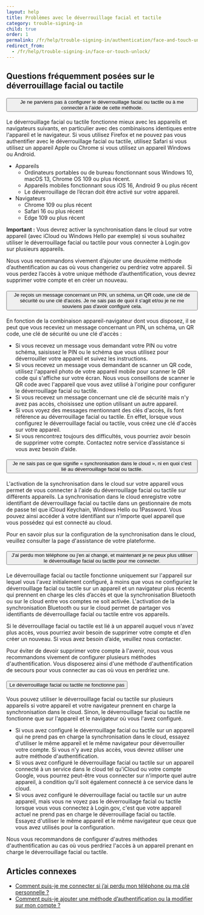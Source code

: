 ```yaml
---
layout: help
title: Problèmes avec le déverrouillage facial et tactile
category: trouble-signing-in
child: true
order: 1
permalink: /fr/help/trouble-signing-in/authentication/face-and-touch-unlock/
redirect_from:
  - /fr/help/trouble-signing-in/face-or-touch-unlock/
---
```


## Questions fréquemment posées sur le déverrouillage facial ou tactile

<div class="usa-accordion usa-accordion--bordered margin-y-4">
  <h4 class="usa-accordion__heading">
    <button
      type="button"
      class="usa-accordion__button"
      aria-expanded="false"
      aria-controls="b-a1"
    >
      Je ne parviens pas à configurer le déverrouillage facial ou tactile ou à me connecter à l’aide de cette méthode.
    </button>
  </h4>
  <div id="b-a1" class="usa-accordion__content usa-prose">
    <p>Le déverrouillage facial ou tactile fonctionne mieux avec les appareils et navigateurs suivants, en particulier avec des combinaisons identiques entre l'appareil et le navigateur. Si vous utilisez Firefox et ne pouvez pas vous authentifier avec le déverrouillage facial ou tactile, utilisez Safari si vous utilisez un appareil Apple ou Chrome si vous utilisez un appareil Windows ou Android.</p>
    <ul>
      <li>
        Appareils
        <ul>
          <li>Ordinateurs portables ou de bureau fonctionnant sous Windows 10, macOS 13, Chrome OS 109 ou plus récent.</li>
          <li>Appareils mobiles fonctionnant sous iOS 16, Android 9 ou plus récent</li>
          <li>Le déverrouillage de l’écran doit être activé sur votre appareil.</li>
        </ul>
      </li>
      <li>
        Navigateurs
        <ul>
          <li>Chrome 109 ou plus récent</li>
          <li>Safari 16 ou plus récent</li>
          <li>Edge 109 ou plus récent</li>
        </ul>
      </li>
    </ul>
    <p><b>Important :</b> Vous devrez activer la synchronisation dans le cloud sur votre appareil (avec iCloud ou Windows Hello par exemple) si vous souhaitez utiliser le déverrouillage facial ou tactile pour vous connecter à Login.gov sur plusieurs appareils.</p>
    <p>Nous vous recommandons vivement d’ajouter une deuxième méthode d’authentification au cas où vous changeriez ou perdriez votre appareil. Si vous perdez l’accès à votre unique méthode d’authentification, vous devrez supprimer votre compte et en créer un nouveau.</p>
  </div>
</div>

<div class="usa-accordion usa-accordion--bordered margin-y-4">
  <h4 class="usa-accordion__heading">
    <button
      type="button"
      class="usa-accordion__button"
      aria-expanded="false"
      aria-controls="b-a2"
    >
      Je reçois un message concernant un PIN, un schéma, un QR code, une clé de sécurité ou une clé d'accès. Je ne sais pas de quoi il s'agit et/ou je ne me souviens pas d'avoir configuré cela.
    </button>
  </h4>
  <div id="b-a2" class="usa-accordion__content usa-prose">
    <p>En fonction de la combinaison appareil-navigateur dont vous disposez, il se peut que vous receviez un message concernant un PIN, un schéma, un QR code, une clé de sécurité ou une clé d'accès :</p>
    <ul>
      <li>Si vous recevez un message vous demandant votre PIN ou votre schéma, saisissez le PIN ou le schéma que vous utilisez pour déverrouiller votre appareil et suivez les instructions.</li>
      <li>Si vous recevez un message vous demandant de scanner un QR code, utilisez l'appareil photo de votre appareil mobile pour scanner le QR code qui s'affiche sur votre écran. Nous vous conseillons de scanner le QR code avec l'appareil que vous avez utilisé à l'origine pour configurer le déverrouillage facial ou tactile.</li>
      <li>Si vous recevez un message concernant une clé de sécurité mais n'y avez pas accès, choisissez une option utilisant un autre appareil.</li>
      <li>Si vous voyez des messages mentionnant des clés d'accès, ils font référence au déverrouillage facial ou tactile. En effet, lorsque vous configurez le déverrouillage facial ou tactile, vous créez une clé d'accès sur votre appareil.</li>
      <li>Si vous rencontrez toujours des difficultés, vous pourriez avoir besoin de supprimer votre compte. Contactez notre service d’assistance si vous avez besoin d’aide.</li>
    </ul>
  </div>
</div>

<div class="usa-accordion usa-accordion--bordered margin-y-4">
  <h4 class="usa-accordion__heading">
    <button
      type="button"
      class="usa-accordion__button"
      aria-expanded="false"
      aria-controls="b-a3"
    >
      Je ne sais pas ce que signifie « synchronisation dans le cloud », ni en quoi c’est lié au déverrouillage facial ou tactile.
    </button>
  </h4>
  <div id="b-a3" class="usa-accordion__content usa-prose">
    <p>L'activation de la synchronisation dans le cloud sur votre appareil vous permet de vous connecter à l'aide du déverrouillage facial ou tactile sur différents appareils. La synchronisation dans le cloud enregistre votre identifiant de déverrouillage facial ou tactile dans un gestionnaire de mots de passe tel que iCloud Keychain, Windows Hello ou 1Password. Vous pouvez ainsi accéder à votre identifiant sur n'importe quel appareil que vous possédez qui est connecté au cloud.</p>
    <p>Pour en savoir plus sur la configuration de la synchronisation dans le cloud, veuillez consulter la page d'assistance de votre plateforme.</p>
  </div>
</div>

<div class="usa-accordion usa-accordion--bordered margin-y-4">
  <h4 class="usa-accordion__heading">
    <button
      type="button"
      class="usa-accordion__button"
      aria-expanded="false"
      aria-controls="b-a4"
    >
      J'ai perdu mon téléphone ou j'en ai changé, et maintenant je ne peux plus utiliser le déverrouillage facial ou tactile pour me connecter.
    </button>
  </h4>
  <div id="b-a4" class="usa-accordion__content usa-prose">
    <p>Le déverrouillage facial ou tactile fonctionne uniquement sur l'appareil sur lequel vous l'avez initialement configuré, à moins que vous ne configuriez le déverrouillage facial ou tactile sur un appareil et un navigateur plus récents qui prennent en charge les clés d’accès et que la synchronisation Bluetooth ou sur le cloud entre vos comptes ne soit activée. L'activation de la synchronisation Bluetooth ou sur le cloud permet de partager vos identifiants de déverrouillage facial ou tactile entre vos appareils.</p>
    <p>Si le déverrouillage facial ou tactile est lié à un appareil auquel vous n'avez plus accès, vous pourriez avoir besoin de supprimer votre compte et d’en créer un nouveau. Si vous avez besoin d’aide, veuillez nous contacter.</p>
    <p>Pour éviter de devoir supprimer votre compte à l'avenir, nous vous recommandons vivement de configurer plusieurs méthodes d'authentification. Vous disposerez ainsi d'une méthode d'authentification de secours pour vous connecter au cas où vous en perdriez une.</p>
  </div>
</div>

<div class="usa-accordion usa-accordion--bordered margin-y-4">
  <h4 class="usa-accordion__heading">
    <button
      type="button"
      class="usa-accordion__button"
      aria-expanded="false"
      aria-controls="b-a5"
    >
      Le déverrouillage facial ou tactile ne fonctionne pas
    </button>
  </h4>
  <div id="b-a5" class="usa-accordion__content usa-prose">
    <p>Vous pouvez utiliser le déverrouillage facial ou tactile sur plusieurs appareils si votre appareil et votre navigateur prennent en charge la synchronisation dans le cloud. Sinon, le déverrouillage facial ou tactile ne fonctionne que sur l'appareil et le navigateur où vous l'avez configuré.</p>
    <ul>
      <li>
        Si vous avez configuré le déverrouillage facial ou tactile sur un appareil qui ne prend pas en charge la synchronisation dans le cloud, essayez d'utiliser le même appareil et le même navigateur pour déverrouiller votre compte. Si vous n'y avez plus accès, vous devrez utiliser une autre méthode d'authentification.
      </li>
      <li>
        Si vous avez configuré le déverrouillage facial ou tactile sur un appareil connecté à un service dans le cloud tel qu'iCloud ou votre compte Google, vous pourrez peut-être vous connecter sur n'importe quel autre appareil, à condition qu'il soit également connecté à ce service dans le cloud.
      </li>
      <li>
        Si vous avez configuré le déverrouillage facial ou tactile sur un autre appareil, mais vous ne voyez pas le déverrouillage facial ou tactile lorsque vous vous connectez à Login.gov, c'est que votre appareil actuel ne prend pas en charge le déverrouillage facial ou tactile. Essayez d'utiliser le même appareil et le même navigateur que ceux que vous avez utilisés pour la configuration.
      </li>
    </ul>
    <p>
      Nous vous recommandons de configurer d'autres méthodes d'authentification au cas où vous perdriez l'accès à un appareil prenant en charge le déverrouillage facial ou tactile.
    </p>
  </div>
</div>

## Articles connexes

* [Comment puis-je me connecter si j’ai perdu mon téléphone ou ma clé personnelle ?](/fr/help/trouble-signing-in/how-to-sign-in/)
* [Comment puis-je ajouter une méthode d’authentification ou la modifier sur mon compte ?](/fr/help/manage-your-account/add-or-change-your-authentication-method/)
